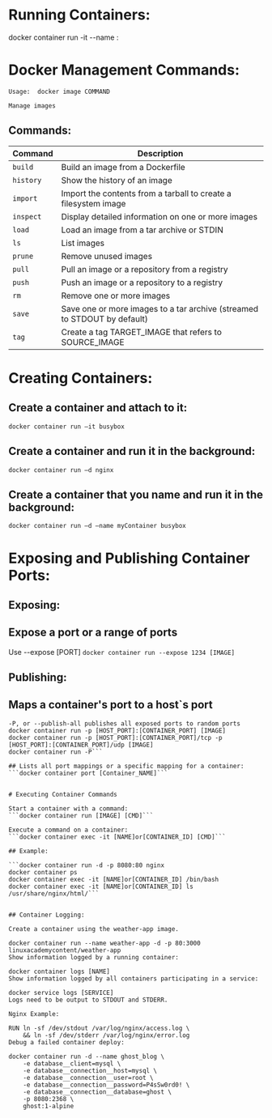 # Running Containers:

docker container run -it --name <NAME> <IMAGE>:<TAG>


# Docker Management Commands: 

`Usage:  docker image COMMAND`

`Manage images`

## Commands:

 | Command     | Description
 | ----------- | ------------------------------------------------------------------------------|		
 | `build`     |  Build an image from a Dockerfile                                             |
 |  `history`  |  Show the history of an image						       |	
 | `import`    |  Import the contents from a tarball to create a filesystem image	       |	
 | `inspect`   |  Display detailed information on one or more images			       | 		
 | `load`      |  Load an image from a tar archive or STDIN				       |			
 | `ls`        |  List images								       |	
 | `prune`     |  Remove unused images							       |	
 | `pull`      |  Pull an image or a repository from a registry				       |			
 | `push`      |  Push an image or a repository to a registry				       |		
 | `rm`        |  Remove one or more images						       |	
 | `save`      |  Save one or more images to a tar archive (streamed to STDOUT by default)     |	
 | `tag`       |  Create a tag TARGET_IMAGE that refers to SOURCE_IMAGE			       |	
 


# Creating Containers:

## Create a container and attach to it:
```docker container run –it busybox```

## Create a container and run it in the background:
```docker container run –d nginx```

## Create a container that you name and run it in the background:
```docker container run –d –name myContainer busybox```



# Exposing and Publishing Container Ports:

## Exposing:

## Expose a port or a range of ports
Use --expose [PORT]
```docker container run --expose 1234 [IMAGE]```

## Publishing:

## Maps a container's port to a host`s port
```-p or --publish publishes a container's port(s) to the host
-P, or --publish-all publishes all exposed ports to random ports
docker container run -p [HOST_PORT]:[CONTAINER_PORT] [IMAGE]
docker container run -p [HOST_PORT]:[CONTAINER_PORT]/tcp -p [HOST_PORT]:[CONTAINER_PORT]/udp [IMAGE]
docker container run -P```

## Lists all port mappings or a specific mapping for a container:
```docker container port [Container_NAME]```


# Executing Container Commands

Start a container with a command:
```docker container run [IMAGE] [CMD]```

Execute a command on a container:
```docker container exec -it [NAME]or[CONTAINER_ID] [CMD]```

## Example:

```docker container run -d -p 8080:80 nginx
docker container ps
docker container exec -it [NAME]or[CONTAINER_ID] /bin/bash
docker container exec -it [NAME]or[CONTAINER_ID] ls /usr/share/nginx/html/```


## Container Logging:

Create a container using the weather-app image.

docker container run --name weather-app -d -p 80:3000 linuxacademycontent/weather-app
Show information logged by a running container:

docker container logs [NAME]
Show information logged by all containers participating in a service:

docker service logs [SERVICE]
Logs need to be output to STDOUT and STDERR.

Nginx Example:

RUN ln -sf /dev/stdout /var/log/nginx/access.log \
    && ln -sf /dev/stderr /var/log/nginx/error.log
Debug a failed container deploy:

docker container run -d --name ghost_blog \
    -e database__client=mysql \
    -e database__connection__host=mysql \
    -e database__connection__user=root \
    -e database__connection__password=P4sSw0rd0! \
    -e database__connection__database=ghost \
    -p 8080:2368 \
    ghost:1-alpine

